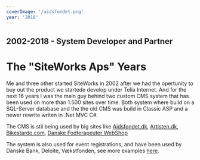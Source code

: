 ```yaml
---
coverImage: '/aidsfondet.png'
year: '2018'
---
```


## 2002-2018 - System Developer and Partner
# The "SiteWorks Aps" Years

Me and three other started SiteWorks in 2002 after we had the opertunity to buy out the product we startede develop under Telia Internet. And for the next 16 years I was the main guy behind two custom CMS system that has been used on more than 1.500 sites over time. Both system where build on a SQL-Server database and the the old CMS was build in Classic ASP and a newer rewrite writen in .Net MVC C#.

The CMS is stil being used by big sites like <a href="https://aidsfondet.dk/" target="_blank">Aidsfondet.dk</a>, <a href="https://www.artisten.dk/" target="_blank">Artisten.dk</a>, <a href="https://www.bikestardo.com/" target="_blank">Bikestardo.com</a>, <a href="https://webshop.fodterapeut.dk/" target="_blank">Danske Fodterapeuter WebShop</a>

The system is also used for event registrations, and have been used by Danske Bank, Deloite, Vækstfonden, see more examples <a href="http://www.tilmeldingssystem.dk/Cases" target="_blank">here</a>.